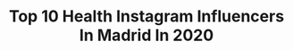 ---
title: Top 10 Health Instagram Influencers In Madrid In 2020
description: >-
  Find top health Instagram influencers in Madrid in 2020. Most popular hashtags: #madrid #yomequedoencasa #health #quedateencasa.
platform: Instagram
profiles:
  - username: "madridgoout"
    fullname: >-
      Madrid GO Out / MadridG👀ut
    location: "Spain"
    followers: 18183
    engagement: 177
    commentsToLikes: 0.052596
    id: ck5cgcgxdokb80i1197l7mcok
    verified: false
    hashtags: "#puentedesegovia, #callebailen, #mercadillos, #chueca"
  - username: "alejandrocorzo"
    fullname: >-
      ALEJANDRO CORZO
    location: "Spain"
    followers: 59513
    engagement: 120
    commentsToLikes: 0.049925
    id: ck55ob2lx803q0i11ugxuqxax
    verified: true
    hashtags: "#coronavirusespa, #spain, #nude, #maleform"
  - username: "qimovement"
    fullname: >-
      B E A  V I D A L
    location: "Spain"
    followers: 22579
    engagement: 202
    commentsToLikes: 0.045743
    id: ck5btp25fgcif0i11veu202xt
    verified: false
    hashtags: "#qimovement, #training, #qimovement, #sportperformance"
  - username: "marbysnegretti"
    fullname: >-
      Marbys Negretti
    location: "Spain"
    followers: 43071
    engagement: 605
    commentsToLikes: 0.038899
    id: ck5zljxaqkxl00i14xp3tp1x6
    verified: false
    hashtags: "#hairstyle, #winteroutfit, #marbysnegretti, #bestrong"
  - username: "gammafoto"
    fullname: >-
      GAMMAFOTO - www.gammafoto.com
    location: "Spain"
    followers: 31377
    engagement: 333
    commentsToLikes: 0.029742
    id: ck5byyu8sq4b50i116z4ame2i
    verified: false
    hashtags: "#fashion, #jjmalibu, #timoteo, #marcuseaustralia"
  - username: "christianjcb"
    fullname: >-
      Christian Camacho
    location: "Spain"
    followers: 25838
    engagement: 1038
    commentsToLikes: 0.007041
    id: ck5qegclr0cns0i11xwqagth1
    verified: false
    hashtags: "#active, #health, #baby, #outfit"
  - username: "cristinacifuentes"
    fullname: >-
      Cristina Cifuentes
    location: "Spain"
    followers: 91837
    engagement: 526
    commentsToLikes: 0.083191
    id: ck0w4559xwv330i19k3c6axo3
    verified: true
    hashtags: "#photographer, #dress, #mequedoencasa, #home"
  - username: "nuriagaro"
    fullname: >-
      Nuria Garrido | Nuriagaro
    location: "Spain"
    followers: 20287
    engagement: 310
    commentsToLikes: 0.341904
    id: ck14jg2z3k5rz0i19c0bj2lpx
    verified: false
    hashtags: "#foodblogger, #healthyfoodshare, #nottoosweet, #ketotorrijas"
  - username: "madridcongusto"
    fullname: >-
      🌿 MadridconGusto 🌿
    location: "Spain"
    followers: 10971
    engagement: 677
    commentsToLikes: 0.146461
    id: ck15uihjync3u0i1951m0xz6z
    verified: false
    hashtags: "#comidacasera, #cheeseaddict, #frutaencasa, #tartardeatun"
  - username: "jadgoo"
    fullname: >-
      Isaac Jadraque
    location: "Spain"
    followers: 5673
    engagement: 1451
    commentsToLikes: 0.067700
    id: ck8ta5expqhnj0j78u4zzl4rv
    verified: false
    hashtags: "#comic, #artofinstagram, #cdchallenge, #humor"
---